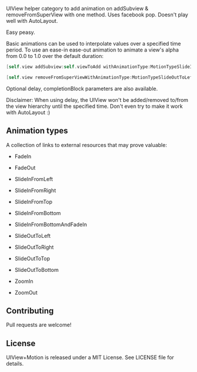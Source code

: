 
UIView helper category to add animation on addSubview & removeFromSuperView with one method. Uses facebook pop. Doesn't play well with AutoLayout.

Easy peasy.

Basic animations can be used to interpolate values over a specified time period. To use an ease-in ease-out animation to animate a view's alpha from 0.0 to 1.0 over the default duration:
```objective-c
[self.view addSubview:self.viewToAdd withAnimationType:MotionTypeSlideInFromLeft];

[self.view removeFromSuperViewWithAnimationType:MotionTypeSlideOutToLeft];
```

Optional delay, completionBlock parameters are also available.


Disclaimer:
When using delay, the UIView won't be added/removed to/from the view hierarchy until the specified time.
Don't even try to make it work with AutoLayout :)



## Animation types

A collection of links to external resources that may prove valuable:

* FadeIn
* FadeOut

* SlideInFromLeft
* SlideInFromRight
* SlideInFromTop
* SlideInFromBottom
* SlideInFromBottomAndFadeIn

* SlideOutToLeft
* SlideOutToRight
* SlideOutToTop
* SlideOutToBottom

* ZoomIn
* ZoomOut


## Contributing
Pull requests are welcome!

## License

UIView+Motion is released under a MIT License. See LICENSE file for details.